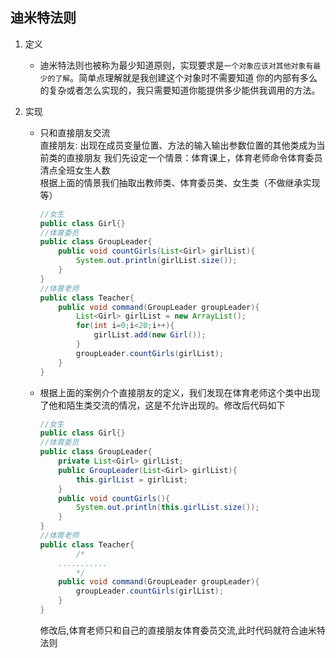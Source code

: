 ## 迪米特法则
1. 定义
    - 迪米特法则也被称为最少知道原则，实现要求是`一个对象应该对其他对象有最少的了解`。简单点理解就是我创建这个对象时不需要知道
    你的内部有多么的复杂或者怎么实现的，我只需要知道你能提供多少能供我调用的方法。

2. 实现
    - 只和直接朋友交流      
    直接朋友: 出现在成员变量位置、方法的输入输出参数位置的其他类成为当前类的直接朋友
    我们先设定一个情景：体育课上，体育老师命令体育委员清点全班女生人数       
    根据上面的情景我们抽取出教师类、体育委员类、女生类（不做继承实现等）
        ```java
        //女生
        public class Girl{}
        //体育委员
        public class GroupLeader{
            public void countGirls(List<Girl> girlList){
                System.out.println(girlList.size());
            }
        }
        //体育老师
        public class Teacher{
            public void command(GroupLeader groupLeader){
                List<Girl> girlList = new ArrayList();
                for(int i=0;i<20;i++){
                    girlList.add(new Girl());
                }
                groupLeader.countGirls(girlList);
            }
        }
        ```
    - 根据上面的案例介个直接朋友的定义，我们发现在体育老师这个类中出现了他和陌生类交流的情况，这是不允许出现的。修改后代码如下
        ```java
        //女生
        public class Girl{}
        //体育委员
        public class GroupLeader{
            private List<Girl> girlList;
            public GroupLeader(List<Girl> girlList){
                this.girlList = girlList;
            } 
            public void countGirls(){
                System.out.println(this.girlList.size());
            }
        }
        //体育老师
        public class Teacher{
                /*
            ...........
                */
            public void command(GroupLeader groupLeader){
                groupLeader.countGirls(girlList);
            }
        }
        ```
      修改后,体育老师只和自己的直接朋友体育委员交流,此时代码就符合迪米特法则